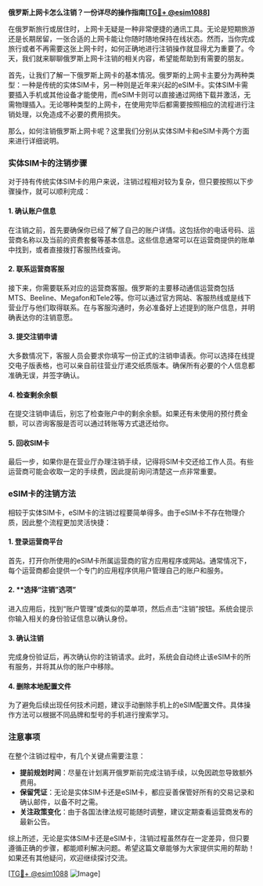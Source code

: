 **俄罗斯上网卡怎么注销？一份详尽的操作指南[[TG💪+ @esim1088](https://t.me/s/esim1088)]**

在俄罗斯旅行或居住时，上网卡无疑是一种非常便捷的通讯工具。无论是短期旅游还是长期居留，一张合适的上网卡能让你随时随地保持在线状态。然而，当你完成旅行或者不再需要这张上网卡时，如何正确地进行注销操作就显得尤为重要了。今天，我们就来聊聊俄罗斯上网卡注销的相关内容，希望能帮助到有需要的朋友。

首先，让我们了解一下俄罗斯上网卡的基本情况。俄罗斯的上网卡主要分为两种类型：一种是传统的实体SIM卡，另一种则是近年来兴起的eSIM卡。实体SIM卡需要插入手机或其他设备才能使用，而eSIM卡则可以直接通过网络下载并激活，无需物理插入。无论哪种类型的上网卡，在使用完毕后都需要按照相应的流程进行注销处理，以免造成不必要的费用损失。

那么，如何注销俄罗斯上网卡呢？这里我们分别从实体SIM卡和eSIM卡两个方面来进行详细说明。

### 实体SIM卡的注销步骤

对于持有传统实体SIM卡的用户来说，注销过程相对较为复杂，但只要按照以下步骤操作，就可以顺利完成：

#### 1. **确认账户信息**
在注销之前，首先要确保你已经了解了自己的账户详情。这包括你的电话号码、运营商名称以及当前的资费套餐等基本信息。这些信息通常可以在运营商提供的账单中找到，或者直接拨打客服热线查询。

#### 2. **联系运营商客服**
接下来，你需要联系对应的运营商客服。俄罗斯的主要移动通信运营商包括MTS、Beeline、Megafon和Tele2等。你可以通过官方网站、客服热线或是线下营业厅与他们取得联系。在与客服沟通时，务必准备好上述提到的账户信息，并明确表达你的注销意愿。

#### 3. **提交注销申请**
大多数情况下，客服人员会要求你填写一份正式的注销申请表。你可以选择在线提交电子版表格，也可以亲自前往营业厅递交纸质版本。确保所有必要的个人信息都准确无误，并签字确认。

#### 4. **检查剩余余额**
在提交注销申请后，别忘了检查账户中的剩余余额。如果还有未使用的预付费金额，可以咨询客服是否可以通过转账等方式退还给你。

#### 5. **回收SIM卡**
最后一步，如果你是在营业厅办理注销手续，记得将SIM卡交还给工作人员。有些运营商可能会收取一定的手续费，因此提前询问清楚这一点非常重要。

### eSIM卡的注销方法

相较于实体SIM卡，eSIM卡的注销过程要简单得多。由于eSIM卡不存在物理介质，因此整个流程更加灵活快捷：

#### 1. **登录运营商平台**
首先，打开你所使用的eSIM卡所属运营商的官方应用程序或网站。通常情况下，每个运营商都会提供一个专门的应用程序供用户管理自己的账户和服务。

#### 2. **选择“注销”选项”
进入应用后，找到“账户管理”或类似的菜单项，然后点击“注销”按钮。系统会提示你输入相关的身份验证信息以确认身份。

#### 3. **确认注销**
完成身份验证后，再次确认你的注销请求。此时，系统会自动终止该eSIM卡的所有服务，并将其从你的账户中移除。

#### 4. **删除本地配置文件**
为了避免后续出现任何技术问题，建议手动删除手机上的eSIM配置文件。具体操作方法可以根据不同品牌和型号的手机进行搜索学习。

### 注意事项

在整个注销过程中，有几个关键点需要注意：

- **提前规划时间**：尽量在计划离开俄罗斯前完成注销手续，以免因疏忽导致额外费用。
- **保留凭证**：无论是实体SIM卡还是eSIM卡，都应妥善保管好所有的交易记录和确认邮件，以备不时之需。
- **关注政策变化**：由于各国法律法规可能随时调整，建议定期查看运营商发布的最新公告。

综上所述，无论是实体SIM卡还是eSIM卡，注销过程虽然存在一定差异，但只要遵循正确的步骤，都能顺利解决问题。希望这篇文章能够为大家提供实用的帮助！如果还有其他疑问，欢迎继续探讨交流。

[[TG💪+ @esim1088](https://t.me/s/esim1088) ![Image](https://i.postimg.cc/4NQfJmqS/Snipaste-2025-05-13-00-14-12.png)]